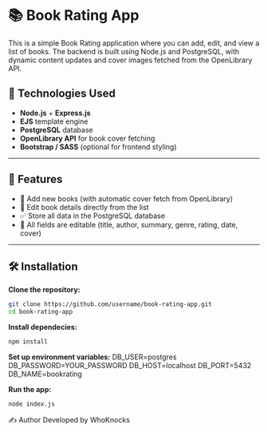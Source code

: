 # 📚 Book Rating App

This is a simple Book Rating application where you can add, edit, and view a list of books. The backend is built using Node.js and PostgreSQL, with dynamic content updates and cover images fetched from the OpenLibrary API.

## 🔧 Technologies Used

- **Node.js** + **Express.js**
- **EJS** template engine
- **PostgreSQL** database
- **OpenLibrary API** for book cover fetching
- **Bootstrap / SASS** (optional for frontend styling)

---

## 🚀 Features

- 📖 Add new books (with automatic cover fetch from OpenLibrary)
- 📝 Edit book details directly from the list
- ✅ Store all data in the PostgreSQL database
- 🎯 All fields are editable (title, author, summary, genre, rating, date, cover)

---

## 🛠️ Installation
 **Clone the repository:**
   ```bash
   git clone https://github.com/username/book-rating-app.git
   cd book-rating-app

```
**Install dependecies:**
```bash
npm install
```
**Set up environment variables:**
DB_USER=postgres
DB_PASSWORD=YOUR_PASSWORD
DB_HOST=localhost
DB_PORT=5432
DB_NAME=bookrating

**Run the app:**

```bash
node index.js
```

✍️ Author
Developed by WhoKnocks